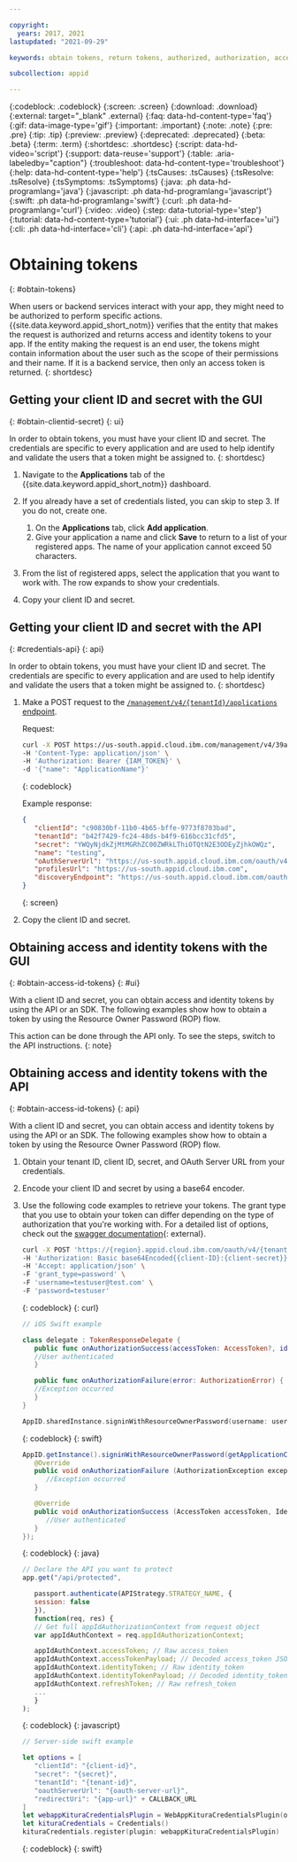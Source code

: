 ```yaml
---

copyright:
  years: 2017, 2021
lastupdated: "2021-09-29"

keywords: obtain tokens, return tokens, authorized, authorization, access management, client id, secret, tenant id, app security, identity token

subcollection: appid

---
```


{:codeblock: .codeblock}
{:screen: .screen}
{:download: .download}
{:external: target="_blank" .external}
{:faq: data-hd-content-type='faq'}
{:gif: data-image-type='gif'}
{:important: .important}
{:note: .note}
{:pre: .pre}
{:tip: .tip}
{:preview: .preview}
{:deprecated: .deprecated}
{:beta: .beta}
{:term: .term}
{:shortdesc: .shortdesc}
{:script: data-hd-video='script'}
{:support: data-reuse='support'}
{:table: .aria-labeledby="caption"}
{:troubleshoot: data-hd-content-type='troubleshoot'}
{:help: data-hd-content-type='help'}
{:tsCauses: .tsCauses}
{:tsResolve: .tsResolve}
{:tsSymptoms: .tsSymptoms}
{:java: .ph data-hd-programlang='java'}
{:javascript: .ph data-hd-programlang='javascript'}
{:swift: .ph data-hd-programlang='swift'}
{:curl: .ph data-hd-programlang='curl'}
{:video: .video}
{:step: data-tutorial-type='step'}
{:tutorial: data-hd-content-type='tutorial'}
{:ui: .ph data-hd-interface='ui'}
{:cli: .ph data-hd-interface='cli'}
{:api: .ph data-hd-interface='api'}



# Obtaining tokens
{: #obtain-tokens}

When users or backend services interact with your app, they might need to be authorized to perform specific actions. {{site.data.keyword.appid_short_notm}} verifies that the entity that makes the request is authorized and returns access and identity tokens to your app. If the entity making the request is an end user, the tokens might contain information about the user such as the scope of their permissions and their name. If it is a backend service, then only an access token is returned.
{: shortdesc}


## Getting your client ID and secret with the GUI
{: #obtain-clientid-secret}
{: ui}

In order to obtain tokens, you must have your client ID and secret. The credentials are specific to every application and are used to help identify and validate the users that a token might be assigned to. 
{: shortdesc}

1. Navigate to the **Applications** tab of the {{site.data.keyword.appid_short_notm}} dashboard.

2. If you already have a set of credentials listed, you can skip to step 3. If you do not, create one.
   1. On the **Applications** tab, click **Add application**.
   2. Give your application a name and click **Save** to return to a list of your registered apps. The name of your application cannot exceed 50 characters.

3. From the list of registered apps, select the application that you want to work with. The row expands to show your credentials.

4. Copy your client ID and secret.


## Getting your client ID and secret with the API
{: #credentials-api}
{: api}

In order to obtain tokens, you must have your client ID and secret. The credentials are specific to every application and are used to help identify and validate the users that a token might be assigned to. 
{: shortdesc}

1. Make a POST request to the [`/management/v4/{tenantId}/applications` endpoint](https://us-south.appid.cloud.ibm.com/swagger-ui/#/Management%20API%20-%20Applications/mgmt.registerApplication).

   Request:

   ```sh
   curl -X POST https://us-south.appid.cloud.ibm.com/management/v4/39a37f57-a227-4bfe-a044-93b6e6060b61/applications/ \
   -H 'Content-Type: application/json' \
   -H 'Authorization: Bearer {IAM_TOKEN}' \
   -d '{"name": "ApplicationName"}'
   ```
   {: codeblock}

   Example response:

   ```json
   {
      "clientId": "c90830bf-11b0-4b65-bffe-9773f8703bad",
      "tenantId": "b42f7429-fc24-48ds-b4f9-616bcc31cfd5",
      "secret": "YWQyNjdkZjMtMGRhZC00ZWRkLThiOTQtN2E3ODEyZjhkOWQz",
      "name": "testing",
      "oAuthServerUrl": "https://us-south.appid.cloud.ibm.com/oauth/v4/b42f7429-fc24-48ds-b4f9-616bcb31cfd5",
      "profilesUrl": "https://us-south.appid.cloud.ibm.com",
      "discoveryEndpoint": "https://us-south.appid.cloud.ibm.com/oauth/v4/b42f7429-fc24-48ds-b4f9-616bcb31cfd5/.well-known/openid-configuration"
   }
   ```
   {: screen}

2. Copy the client ID and secret.


## Obtaining access and identity tokens with the GUI
{: #obtain-access-id-tokens}
{: #ui}

With a client ID and secret, you can obtain access and identity tokens by using the API or an SDK. The following examples show how to obtain a token by using the Resource Owner Password (ROP) flow.

This action can be done through the API only. To see the steps, switch to the API instructions.
{: note}

## Obtaining access and identity tokens with the API
{: #obtain-access-id-tokens}
{: api}

With a client ID and secret, you can obtain access and identity tokens by using the API or an SDK. The following examples show how to obtain a token by using the Resource Owner Password (ROP) flow.


1. Obtain your tenant ID, client ID, secret, and OAuth Server URL from your credentials.

2. Encode your client ID and secret by using a base64 encoder.

3. Use the following code examples to retrieve your tokens. The grant type that you use to obtain your token can differ depending on the type of authorization that you're working with. For a detailed list of options, check out the [swagger documentation](https://us-south.appid.cloud.ibm.com/swagger-ui/#/Authorization%20Server%20-%20Authorization%20Server%20V4/oauth-server.token){: external}.

   
   ```sh
   curl -X POST 'https://{region}.appid.cloud.ibm.com/oauth/v4/{tenant_id}/token' \
   -H 'Authorization: Basic base64Encoded{{client-ID}:{client-secret}}' \
   -H 'Accept: application/json' \
   -F 'grant_type=password' \
   -F 'username=testuser@test.com' \
   -F 'password=testuser'
   ```
   {: codeblock}
   {: curl}

   
   ```swift
   // iOS Swift example

   class delegate : TokenResponseDelegate {
      public func onAuthorizationSuccess(accessToken: AccessToken?, identityToken: IdentityToken?, refreshToken: RefreshToken?, response:Response?) {
      //User authenticated
      }

      public func onAuthorizationFailure(error: AuthorizationError) {
      //Exception occurred
      }
   }

   AppID.sharedInstance.signinWithResourceOwnerPassword(username: username, password: password, delegate: delegate())
   ```
   {: codeblock}
   {: swift}

   
   ```java
   AppID.getInstance().signinWithResourceOwnerPassword(getApplicationContext(), username, password, new TokenResponseListener() {
      @Override
      public void onAuthorizationFailure (AuthorizationException exception) {
         //Exception occurred
      }

      @Override
      public void onAuthorizationSuccess (AccessToken accessToken, IdentityToken identityToken, RefreshToken refreshToken) {
         //User authenticated
      }
   });
   ```
   {: codeblock}
   {: java}

   

   ```javascript
   // Declare the API you want to protect
   app.get("/api/protected",

      passport.authenticate(APIStrategy.STRATEGY_NAME, {
      session: false
      }),
      function(req, res) {
      // Get full appIdAuthorizationContext from request object
      var appIdAuthContext = req.appIdAuthorizationContext;

      appIdAuthContext.accessToken; // Raw access_token
      appIdAuthContext.accessTokenPayload; // Decoded access_token JSON
      appIdAuthContext.identityToken; // Raw identity_token
      appIdAuthContext.identityTokenPayload; // Decoded identity_token JSON
      appIdAuthContext.refreshToken; // Raw refresh_token
      ...
      }
   );
   ```
   {: codeblock}
   {: javascript}

   
   ```swift
   // Server-side swift example

   let options = [
      "clientId": "{client-id}",
      "secret": "{secret}",
      "tenantId": "{tenant-id}",
      "oauthServerUrl": "{oauth-server-url}",
      "redirectUri": "{app-url}" + CALLBACK_URL
   ]
   let webappKituraCredentialsPlugin = WebAppKituraCredentialsPlugin(options: options)
   let kituraCredentials = Credentials()
   kituraCredentials.register(plugin: webappKituraCredentialsPlugin)
   ```
   {: codeblock}
   {: swift}


